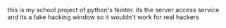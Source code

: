 this is my school project of python's tkinter.
its the server access service and its a fake hacking window so it wouldn't work for real hackers
